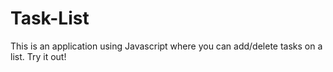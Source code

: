 # Task-List
This is an application using Javascript where you can add/delete tasks on a list. Try it out!
